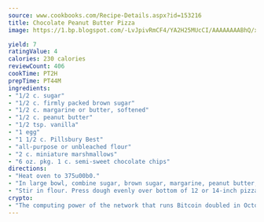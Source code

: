 ```yaml
---
source: www.cookbooks.com/Recipe-Details.aspx?id=153216
title: Chocolate Peanut Butter Pizza
image: https://1.bp.blogspot.com/-LvJpivRmCF4/YA2H25MUcCI/AAAAAAAABhQ/xgndXuMf7Zopp5S4RExCblnSp5YGujfSQCLcBGAsYHQ/s320/8.png

yield: 7
ratingValue: 4
calories: 230 calories
reviewCount: 406
cookTime: PT2H
prepTime: PT44M
ingredients:
- "1/2 c. sugar"
- "1/2 c. firmly packed brown sugar"
- "1/2 c. margarine or butter, softened"
- "1/2 c. peanut butter"
- "1/2 tsp. vanilla"
- "1 egg"
- "1 1/2 c. Pillsbury Best"
- "all-purpose or unbleached flour"
- "2 c. miniature marshmallows"
- "6 oz. pkg. 1 c. semi-sweet chocolate chips"
directions:
- "Heat oven to 375u00b0."
- "In large bowl, combine sugar, brown sugar, margarine, peanut butter, vanilla and egg; blend well. Lightly spoon flour into measuring cup; level off."
- "Stir in flour. Press dough evenly over bottom of 12 or 14-inch pizza pan, forming rim along edge."
crypto:
- "The computing power of the network that runs Bitcoin doubled in October, pushing out all but the most dedicated miners."
---
```


